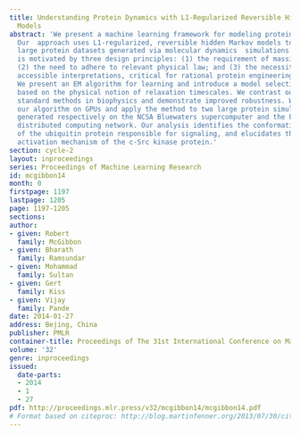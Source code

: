 ```yaml
---
title: Understanding Protein Dynamics with L1-Regularized Reversible Hidden Markov
  Models
abstract: 'We present a machine learning framework for modeling protein dynamics.
  Our  approach uses L1-regularized, reversible hidden Markov models to  understand
  large protein datasets generated via molecular dynamics  simulations. Our model
  is motivated by three design principles: (1) the requirement of massive scalability;
  (2) the need to adhere to relevant physical law; and (3) the necessity of providing
  accessible interpretations, critical for rational protein engineering and drug design.
  We present an EM algorithm for learning and introduce a model selection criteria
  based on the physical notion of relaxation timescales. We contrast our model with
  standard methods in biophysics and demonstrate improved robustness. We implement
  our algorithm on GPUs and apply the method to two large protein simulation datasets
  generated respectively on the NCSA Bluewaters supercomputer and the Folding@Home
  distributed computing network. Our analysis identifies the conformational dynamics
  of the ubiquitin protein responsible for signaling, and elucidates the stepwise
  activation mechanism of the c-Src kinase protein.'
section: cycle-2
layout: inproceedings
series: Proceedings of Machine Learning Research
id: mcgibbon14
month: 0
firstpage: 1197
lastpage: 1205
page: 1197-1205
sections: 
author:
- given: Robert
  family: McGibbon
- given: Bharath
  family: Ramsundar
- given: Mohammad
  family: Sultan
- given: Gert
  family: Kiss
- given: Vijay
  family: Pande
date: 2014-01-27
address: Bejing, China
publisher: PMLR
container-title: Proceedings of The 31st International Conference on Machine Learning
volume: '32'
genre: inproceedings
issued:
  date-parts:
  - 2014
  - 1
  - 27
pdf: http://proceedings.mlr.press/v32/mcgibbon14/mcgibbon14.pdf
# Format based on citeproc: http://blog.martinfenner.org/2013/07/30/citeproc-yaml-for-bibliographies/
---
```

